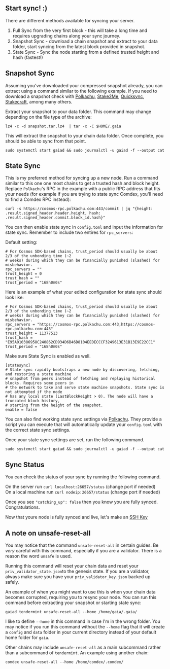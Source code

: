 ## Start sync! :)  
  
There are different methods available for syncing your server.

1. Full Sync from the very first block - this will take a long time and requires upgrading chains along your sync journey.
2. Snapshot Sync - download a chain snapshot and extract to your data folder, start syncing from the latest block provided in snapshot.
3. State Sync - Sync the node starting from a defined trusted height and hash (fastest!)

## Snapshot Sync

Assuming you've downloaded your compressed snapshot already, you can extract using a command similar to the following example. If you need to download a snapshot check with [Polkachu](https://polkachu.com/), [Stake2Me](https://snapshots.stake2.me/), [Quicksync](https://www.quicksync.io/), [Stakecraft](https://snapshots.stakecraft.com/), among many others.
  
Extract your snapshot to your data folder. This command may change depending on the file type of the archive:  
  
`lz4 -c -d snapshot.tar.lz4  | tar -x -C $HOME/.gaia`

This will extract the snapshot to your chain data folder. Once complete, you should be able to sync from that point.

`sudo systemctl start gaiad && sudo journalctl -u gaiad -f --output cat`  
  
## State Sync

This is my preferred method for syncing up a new node. Run a command similar to this one one most chains to get a trusted hash and block height. Replace `Polkachu`'s RPC in the example with a public RPC address that fits your needs (for example if you are trying to state sync Comdex, you'll need to find a Comdex RPC instead):  
  
`curl -s https://cosmos-rpc.polkachu.com:443/commit | jq "{height: .result.signed_header.header.height, hash: .result.signed_header.commit.block_id.hash}"`

You can then enable state sync in `config.toml` and input the information for state sync. Remember to include two entires for `rpc_servers`:  
  
Default setting:  
  
`# For Cosmos SDK-based chains, trust_period should usually be about 2/3 of the unbonding time (~2`   
`# weeks) during which they can be financially punished (slashed) for misbehavior.`  
`rpc_servers = ""`  
`trust_height = 0`  
`trust_hash = ""`  
`trust_period = "168h0m0s"`  
  
Here is an example of what your edited configuration for state sync should look like: 
  
`# For Cosmos SDK-based chains, trust_period should usually be about 2/3 of the unbonding time (~2`   
`# weeks) during which they can be financially punished (slashed) for misbehavior.`  
`rpc_servers = "https://cosmos-rpc.polkachu.com:443,https://cosmos-rpc.polkachu.com:443"`  
`trust_height = 11377513`  
`trust_hash = "E95A010386958C240862CD934D6B46D8104EEDECCCF3249613E31B13E9E22CC1"`  
`trust_period = "168h0m0s"`  

Make sure State Sync is enabled as well.  
  
`[statesync]`  
`# State sync rapidly bootstraps a new node by discovering, fetching, and restoring a state machine`  
`# snapshot from peers instead of fetching and replaying historical blocks. Requires some peers in`  
`# the network to take and serve state machine snapshots. State sync is not attempted if the node`  
`# has any local state (LastBlockHeight > 0). The node will have a truncated block history,`  
`# starting from the height of the snapshot.`  
`enable = false`  
  
You can also find working state sync settings via [Polkachu](https://polkachu.com/state_sync/cosmos). They provide a script you can execute that will automatically update your `config.toml` with the correct state sync settings.  

Once your state sync settings are set, run the following command.

`sudo systemctl start gaiad && sudo journalctl -u gaiad -f --output cat`  

## Sync Status

You can check the status of your sync by running the following command.

On the server run `curl localhost:26657/status` (change port if needed)  
On a local machine run `curl nodeip:26657/status` (change port if needed) 

Once you see `"catching_up": false` then you know you are fully synced. Congratulations.
  
Now that youre node is fully synced and live, let's make an [SSH Key](https://github.com/reversesigh/cosmos_node-initial_setup/blob/main/06_ssh_key_login.md)  

## A note on unsafe-reset-all  
  
You may notice that the command `unsafe-reset-all` in certain guides. Be *very* careful with this command, especially if you are a validator. There is a reason the word `unsafe` is used.  
  
Running this command will reset your chain data and reset your `priv_validator_state.json`to the genesis state. If you are a validator, always make sure you have your `priv_validator_key.json` backed up safely.  
  
An example of when you might want to use this is when your chain data becomes corrupted, requiring you to resync your node. You can run this command before extracting your snapshot or starting state sync: 
  
`gaiad tendermint unsafe-reset-all --home /home/gaia/.gaia/`  
  
I like to define `--home` in this command in case I'm in the wrong folder. You may notice if you run this command without the `--home` flag that it will create a `config` and `data` folder in your current directory instead of your default home folder for `gaia`. 
  
Other chains may include `unsafe-reset-all` as a main subcommand rather than a subcommand of `tendermint`. An example using another chain:  
  
`comdex unsafe-reset-all --home /home/comdex/.comdex/`  
